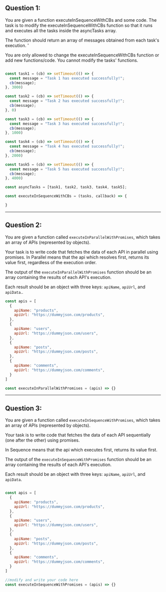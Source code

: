 ## Question 1:

You are given a function executeInSequenceWithCBs and some code. The task is to
modify the executeInSequenceWithCBs function so that it runs and executes all
the tasks inside the asyncTasks array. 

The function should return an array of messages obtained from each task's
execution. '

You are only allowed to change the executeInSequenceWithCBs function or add new
functions/code. You cannot modify the tasks' functions.

```javascript

const task1 = (cb) => setTimeout(() => {
  const message = "Task 1 has executed successfully!";
  cb(message);
}, 3000)

const task2 = (cb) => setTimeout(() => {
  const message = "Task 2 has executed successfully!";
  cb(message);
}, 0)

const task3 = (cb) => setTimeout(() => {
  const message = "Task 3 has executed successfully!";
  cb(message);
}, 1000)

const task4 = (cb) => setTimeout(() => {
  const message = "Task 4 has executed successfully!";
  cb(message);
}, 2000)

const task5 = (cb) => setTimeout(() => {
  const message = "Task 5 has executed successfully!";
  cb(message);
}, 4000)

const asyncTasks = [task1, task2, task3, task4, task5];

const executeInSequenceWithCBs = (tasks, callback) => {

}

```

-------------------------------------------------------------------

## Question 2:

You are given a function called `executeInParallelWithPromises`, which takes an
array of APIs (represented by objects). 

Your task is to write code that fetches the data of each API in parallel using
promises. In Parallel means that the api which resolves first, returns its value
first, regardless of the execution order. 

The output of the `executeInParallelWithPromises` function should be an array
containing the results of each API's execution.

Each result should be an object with three keys: `apiName`, `apiUrl`, and
`apiData`..

```javascript
const apis = [
  {
    apiName: "products", 
    apiUrl: "https://dummyjson.com/products",
  }, 
  {
    apiName: "users", 
    apiUrl: "https://dummyjson.com/users",
  }, 
  {
    apiName: "posts", 
    apiUrl: "https://dummyjson.com/posts",
  }, 
  {
    apiName: "comments", 
    apiUrl: "https://dummyjson.com/comments",
  }
]

const executeInParallelWithPromises = (apis) => {}

```

-------------------------------------------------------------------
## Question 3: 

You are given a function called `executeInSequenceWithPromises`, which takes an
array of APIs (represented by objects). 

Your task is to write code that fetches the data of each API sequentially (one
after the other) using promises. 

In Sequence means that the api which executes first, returns its value
first.

The output of the `executeInSequenceWithPromises` function should be an array
containing the results of each API's execution.

Each result should be an object with three keys: `apiName`, `apiUrl`, and
`apiData`.

```javascript

const apis = [
  {
    apiName: "products", 
    apiUrl: "https://dummyjson.com/products",
  }, 
  {
    apiName: "users", 
    apiUrl: "https://dummyjson.com/users",
  }, 
  {
    apiName: "posts", 
    apiUrl: "https://dummyjson.com/posts",
  }, 
  {
    apiName: "comments", 
    apiUrl: "https://dummyjson.com/comments",
  }
]

//modify and write your code here
const executeInSequenceWithPromises = (apis) => {}

```
